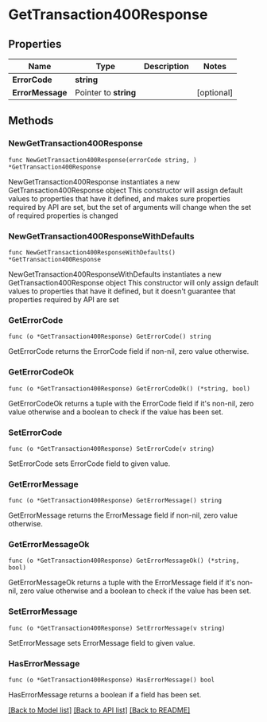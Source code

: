 # GetTransaction400Response

## Properties

Name | Type | Description | Notes
------------ | ------------- | ------------- | -------------
**ErrorCode** | **string** |  | 
**ErrorMessage** | Pointer to **string** |  | [optional] 

## Methods

### NewGetTransaction400Response

`func NewGetTransaction400Response(errorCode string, ) *GetTransaction400Response`

NewGetTransaction400Response instantiates a new GetTransaction400Response object
This constructor will assign default values to properties that have it defined,
and makes sure properties required by API are set, but the set of arguments
will change when the set of required properties is changed

### NewGetTransaction400ResponseWithDefaults

`func NewGetTransaction400ResponseWithDefaults() *GetTransaction400Response`

NewGetTransaction400ResponseWithDefaults instantiates a new GetTransaction400Response object
This constructor will only assign default values to properties that have it defined,
but it doesn't guarantee that properties required by API are set

### GetErrorCode

`func (o *GetTransaction400Response) GetErrorCode() string`

GetErrorCode returns the ErrorCode field if non-nil, zero value otherwise.

### GetErrorCodeOk

`func (o *GetTransaction400Response) GetErrorCodeOk() (*string, bool)`

GetErrorCodeOk returns a tuple with the ErrorCode field if it's non-nil, zero value otherwise
and a boolean to check if the value has been set.

### SetErrorCode

`func (o *GetTransaction400Response) SetErrorCode(v string)`

SetErrorCode sets ErrorCode field to given value.


### GetErrorMessage

`func (o *GetTransaction400Response) GetErrorMessage() string`

GetErrorMessage returns the ErrorMessage field if non-nil, zero value otherwise.

### GetErrorMessageOk

`func (o *GetTransaction400Response) GetErrorMessageOk() (*string, bool)`

GetErrorMessageOk returns a tuple with the ErrorMessage field if it's non-nil, zero value otherwise
and a boolean to check if the value has been set.

### SetErrorMessage

`func (o *GetTransaction400Response) SetErrorMessage(v string)`

SetErrorMessage sets ErrorMessage field to given value.

### HasErrorMessage

`func (o *GetTransaction400Response) HasErrorMessage() bool`

HasErrorMessage returns a boolean if a field has been set.


[[Back to Model list]](../README.md#documentation-for-models) [[Back to API list]](../README.md#documentation-for-api-endpoints) [[Back to README]](../README.md)


